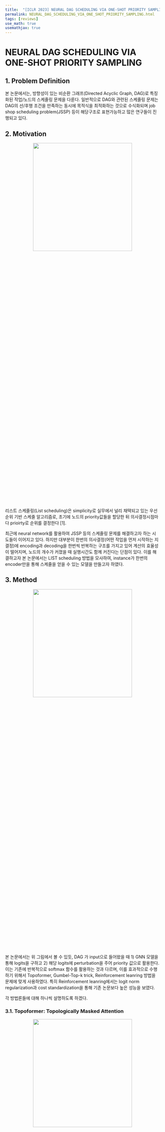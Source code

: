 ```yaml
---
title:  "[ICLR 2023] NEURAL DAG SCHEDULING VIA ONE-SHOT PRIORITY SAMPLING"
permalink: NEURAL_DAG_SCHEDULING_VIA_ONE_SHOT_PRIORITY_SAMPLING.html
tags: [reviews]
use_math: true
usemathjax: true
---
```


# NEURAL DAG SCHEDULING VIA ONE-SHOT PRIORITY SAMPLING

## 1. Problem Definition
본 논문에서는, 방향성이 있는 비순환 그래프(Directed Acyclic Graph, DAG)로 특징화된 작업/노드의 스케줄링 문제을 다룬다. 일반적으로 DAG와 관련된 스케줄링 문제는 DAG의 선/후행 조건을 만족하는 동시에 목적식을 최적화하는 것으로 수식화되며 job shop scheduling problem(JSSP) 등이 해당구조로 표현가능하고 많은 연구들이 진행되고 있다. 

## 2. Motivation
<p align="center">
<img src="https://user-images.githubusercontent.com/83407412/232241284-b645ac36-0ea1-43cb-98b8-c08c12826e6b.png"  width="80%" height="30%">
</p>

리스트 스케줄링(List scheduling)은 simplicity로 실무에서 널리 채택되고 있는 우선순위 기반 스케줄 알고리즘로, 초기에 노드의 priority값들을 할당한 뒤 의사결정시점마다 prioirty로 순위를 결정한다 [1]. 

최근에 neural network를 활용하여 JSSP 등의 스케줄링 문제를 해결하고자 하는 시도들이 이어지고 있다. 하지만 대부분이 한번의 의사결정(어떤 작업을 먼저 시작하는 지 결정)에 encoding과 decoding을 한번씩 반복하는 구조를 가지고 있어 계산의 효율성이 떨어지며, 노드의 개수가 커졌을 때 실행시간도 함께 커진다는 단점이 있다. 이를 해결하고자 본 논문에서는 LIST scheduling 방법을 모사하여, instance가 한번의 encoder만을 통해 스케줄을 얻을 수 있는 모델을 만들고자 하였다. 

## 3. Method 
<p align="center">
<img src="https://user-images.githubusercontent.com/83407412/232241287-b4028c01-f454-4c0d-8072-b338aedf504e.png"  width="80%" height="30%">
</p>

본 논문에서는 위 그림에서 볼 수 있듯, DAG 가 input으로 들어왔을 때 1) GNN 모델을 통해 logits을 구하고 2) 해당 logits에 perturbation을 주어 priority 값으로 활용한다. 이는 기존에 반복적으로 softmax 함수를 활용하는 것과 다르며, 이를 효과적으로 수행하기 위해서 Topoformer, Gumbel-Top-k trick, Reinforcement leanring 방법을 문제에 맞게 사용하였다. 특히 Reinforcement leanring에서는 logit norm regularization과 cost standardization을 통해 기존 논문보다 높은 성능을 보였다.

각 방법론들에 대해 하나씩 설명하도록 하겠다. 

### 3.1. Topoformer: Topologically Masked Attention
<p align="center">
<img src="https://user-images.githubusercontent.com/83407412/232241242-0c8173e7-14be-43ce-95b7-61a81f226474.png"  width="80%" height="30%">
</p>
해당 구조는 [2] 논문에서 제시한 attention 구조로서, DAG 그래프를 인코딩 할 때에 original DAG만을 사용하는 것이 아닌 주어진 DAG에서 파생될 수 있는 다양한 형태의 그래프 구조를 만들고 multi-head-attention(MHT)에 적용하는 구조이다. 위 그림에서 볼 수 있듯이 총 4가지의 구조를 가지고 있으며 그 중에 3가지는 edge의 방향을 바꿔주어 총 7가지의 그래프에 대해 MHT을 적용하였다. 각 그래프에 대한 자세한 내용은 해당 논문에서 확인할 수 있다. 

### 3.2. Gumbel max logic 
Gumbel-Max trick 은 reparametrization tricks 중 하나로, 이 트릭을 통해 x1, ... , xn ∈ R 에 있을 때,  Gumbel(0, 1)에서 무작위추출한 g1, ... , gn 을 더해주었을 때 아래 식을 만족한다 [3].
<p align="left">
<img src="https://user-images.githubusercontent.com/83407412/232241281-5af4d8bf-3045-4fbf-8cb2-27beb761ef16.png"  width="30%" height="30%">
</p>

해당 방식을 조금 변형한 Gumbel-top k trick 이용하면 softmax 함수를 사용하지 않고 argsort만으로 같은 효과를 줄 수 있기 때문에 LIST scheduling 방법을 따라하고 싶은 저자의 입장에서 one-shot-encoding을 진행하기 위한 좋은 선택이라고 느껴졌습니다 [4]. 
<p align="left">
<img src="https://user-images.githubusercontent.com/83407412/232241269-65e8ee4d-7891-4fd8-8e0a-e03f189e0ba1.png"  width="30%" height="30%">
</p>
Gumbel-max 트릭이 argmax 만으로 softmax를 모사한다는 것에 대해서 자세한 증명 및 내용은 해당 자료에서 확인할 수 있다. 
[link](https://homes.cs.washington.edu/~ewein//blog/2022/03/04/gumbel-max/).


### 3.3.Reinforcement leanring 

많은 조합 최적화 문제는 NP-hard의 특징으로 optimal한 solution을 구하기 어렵기 때문에(label을 얻기 어려운 상황), 강화학습을 활용한 연구가 활발히 진행되고 있다. 특히 최근에는 REINFORCE 알고리즘이 많이 활용되고 있다 [6]. 
저자는 이전 논문([2])에서도 DAG 구조를 가진 문제(peak memory minimization problems in DAG)에 REINFORCE 알고리즘을 활용하여 강화학습을 진행하였는데, 이 과정에서 경험적으로 두가지 문제점을 발견하였으며 이를 해결하고자 하였다. 

### 3.3.1. Norm regularization 
[2] 에서 저자는 logits의 범위를 bound 하기 위해 각 logits를을 본인들의 평균과 분산을 이용해서 standardization 해주어 사용하였다. 
<p align="left">
<img src="https://user-images.githubusercontent.com/83407412/232241249-adfa79c9-f75d-4a3b-9461-6d1ad91e1523.png"  width="30%" height="30%">
</p>                                                           
하지만 본 논문의 저자는 standardization이 모델의 representation 능력을 제한하는 것을 경험적으로 경험했다. 특히, 하나의 간단한 아래의 예제를 통해 해당 방식의 성능 한계를 살펴보았는데, X ∈ {0, 1}, 인 경우 해당 standardization을 활용할 경우 고정된 확률값만 나타낼 수 있는 것을 쉽게 볼 수 있었다(자세한 증명은 본 논문의 Appendix A에서 확인할 수 있다.) 

본 논문에서는 위와 같이 간단한 예제를 통해 해당 standardization이 좋은 representation 능력을 가지지는 않는다는 것을 보이며, 아래와 같은 norm regularization 방법을 제시했는데, norm regularizer은 모델이 logits을 origin 주변에 위치하도록 하여, logits을 무한이 커지는 경우에 발생할 수 있는오류를 방지할 수 있다고 설명하였다. 또한, 아래와 같이 loss에 norm regularizer부분을 하이퍼 파라메터인 c_logits에 곱해서 넣어줌으로 충분한 유연성을 유지하면서 성능을 올릴 수 있었다고 주장한다.

<p align="left">
<img src="https://user-images.githubusercontent.com/83407412/232241289-a193edb3-d5d7-42d0-b512-2717f9708f80.png"  width="30%" height="30%">
</p>                                                           


### 3.3.2. Cost standardization

이 방법 역시 [2] 에서 경험적으로 성능의 악화의 원인중 하나로 생각이 되던 baseline 부분을 개선한 내용이다. [2] 에서는 많은 강화학습 알고리즘에서 사용되는 best-performing model을 저장하고 baseline으로 사용하였다. 하지만, 만약 작업 완료 시간(makespan)의 규모(scale)가 서로 다른 여러 개의 훈련 그래프(training graphs)에서 크게 차이가 나는 경우, 탐욕 기준선(greedy baseline)으로 훈련된 모델은 훈련 그래프의 작은 일부분에 대해 과적합(overfit)되기 쉽다.

따라서, 본 논문에서는 policy-gradient algorithms에서 많이 사용되는 cost standardization 과정을 통해 이 문제를 간단히 해결했는데, 여러개의 node priorities를 samping한 뒤, 아래와 같이 제일 makespan의 mean 과 std 값을 활용하여 standardization을 진행하는 것이다.(std 값의 경우 clipping 진행) 해당 알고리즘에서 한번 sampling을 진행할 때에 1000, 2000개와 같이 큰 수의 데이터를 sampling 하여 학습하기 때문에 standardization이 더 잘 적용되는 것으로 파악된다. (한번의 encoding으로 전체 trajectory를 구할 수 있기 때문에 큰 수를 샘플링 하는 게 계산적인 면에서도 부담이 되지 않은 것이라고 생각된다.)
<p align="left">
<img src="https://user-images.githubusercontent.com/83407412/232241292-a7c0da47-3c04-4b1b-84b4-cb715bdcacd5.png"  width="50%" height="30%">
</p>                                                           


## 4. Experiment 
본 논문에서는 DAG 구조를 가진 세가지 스케줄링 문제(JSSP, DAG scheduling on TPC-H dataset, scheduling on computation graphs)에 대해 다양한 노드 개수에 대해서, node 100개의 문제로 학습을 진행한 뒤, 50개의 문제에 대해서 test를 진행하는 방식으로 실험을 실험을 진행하였다. 

아래 table 에서 볼 수 있듯, 모든 문제에 대해서 성능 기존 NCO 보다 좋았으며, 저자가 처음 LIST 스케줄링을 모사하며 주장했듯 computing 시간 역시 기존 NCO 보다 훨씬 빠른 것을 볼 수 있다. 

하지만 최근에 많은 NCO 알고리즘들이 나온대 비해 SOTA 알고리즘과 비교를 하지 않고 초기 연구와 비교를 했다는 점에서 성능적으로 가장 뛰어난 NCO 알고리즘이라고 보기에는 것은 어려울 것 같다. (JSSP 의 경우 [5] 와 같이 GNN과 RL을 처음으로 적용한 초기 논문과만 성능을 비교함)

<p align="center">
<img src="https://user-images.githubusercontent.com/83407412/232241261-d6915eef-cf28-48e3-89d9-0dadb9014c0c.png"  width="60%" height="30%">
</p>

### 4.1 Ablation Study
저자는 강화학습 부분에서 본인들이 norm regularization와 cost standardization 방식이 좋은 성능을 보이는 것을 주장하기 위해, norm regularization와 cost standardization 사용했을 때(본 연구)와 logits 별 standardization을 진행하고 greedy baseline을 사용했을 때([2]에서 사용한 방법)의 성능을 비교하였다.
아래 table에서 볼 수 있듯, norm regularization와 cost standardization을 사용했을 때에(본 연구) 더 좋은 결과를 얻을 수 있다는 것을 보였다.
<p align="center">
<img src="https://user-images.githubusercontent.com/83407412/232241253-fc75367b-5f88-4a1f-833d-f24799eedd07.png"  width="60%" height="30%">
</p>
<p align="center">
<img src="https://user-images.githubusercontent.com/83407412/232241257-c897df1d-261d-4346-b5c5-60abd33e8ded.png"  width="60%" height="30%">
</p>

## 5. Conclusion 
본 논문에서는, DAG 스케줄링 문제를 위해, 여러 방법론들을 통합해 빠르고 좋은 성능을 보이는 모델을 제시하였다. 또한 기존 많은 neural network 기반의 스케줄링 알고리즘과 다르게 노드를 선택하는 데 있어 encoding-decoding 부분을 반복해서 진행하지 one-shot으로 진행시켜 computataional 시간을 NCO에 비해 크게 낮추었다. 하지만 SOTA 알고리즘들과 비교가 없었다는 점이 아쉬웠다.


## Reference 
[1] Ronald L. Graham. Bounds on multiprocessing timing anomalies. SIAM journal on Applied Mathematics, 17(2):416–429, 1969.

[2] Mukul Gagrani, Corrado Rainone, Yang Yang, Harris Teague, Wonseok Jeon, Roberto Bondesan, Herke van Hoof, Christopher Lott, Weiliang Will Zeng, and Piero Zappi. Neural topological ordering for computation graphs. In Advances in Neural Information Processing Systems (NeurIPS), 2022.

[3] Emil Julius Gumbel. Statistical theory of extreme values and some practical applications: a series of lectures, volume 33. 1954.

[4] Vieira, Tim. "Gumbel-max trick and weighted reservoir sampling." (2014).

[5] Cong Zhang, Wen Song, Zhiguang Cao, Jie Zhang, Puay Siew Tan, and Xu Chi. Learning to dispatch for job shop scheduling via deep reinforcement learning. In Advances in Neural Information Processing Systems (NeurIPS), pp. 1621–1632, 2020.

[6] Ronald J Williams. Simple statistical gradient-following algorithms for connectionist reinforcement learning. Machine Learning, 8(3):229–256, 1992.
